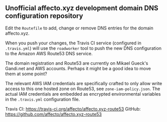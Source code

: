 ## Unofficial affecto.xyz development domain DNS configuration repository

Edit the `Routefile` to add, change or remove DNS entries for the domain affecto.xyz.

When you push your changes, the Travis CI service (configured in `.travis.yml`)
will use the `roadworker` tool to push the new DNS configuration to the
Amazon AWS Route53 DNS service.

The domain registration and Route53 are currently on Mikael Gueck's Gandi.net
and AWS accounts. Perhaps it might be a good idea to move them at some point?

The relevant AWS IAM credentials are specifically crafted to only allow write
access to this one hosted zone on Route53, see `zone-iam-policy.json`.
The actual IAM credentials are embedded as encrypted environmental variables in
the `.travis.yml` configuration file.

Travis CI: https://travis-ci.org/affecto/affecto.xyz-route53
GitHub: https://github.com/affecto/affecto.xyz-route53
